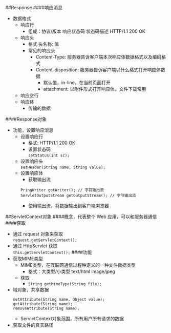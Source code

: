 ##Response
####响应消息
* 数据格式
    - 响应行
        - 组成：协议/版本 响应状态码 状态码描述 HTTP/1.1 200 OK
    - 响应头
        - 格式 头名称: 值
        - 常见的响应头
            - Content-Type: 服务器告诉客户端本次响应体数据格式以及编码格式
            - Content-disposition: 服务器告诉客户端以什么格式打开响应体数据
                - 默认值，in-line，在当前页面打开
                - attachment: 以附件形式打开响应体，文件下载常用
    - 响应空行
    - 响应体
        - 传输的数据

####Response对象
* 功能，设置响应消息
    - 设置响应行
        - 格式: HTTP/1.1 200 OK 
        - 设置状态码  
        `setStatus(int sc);`
    - 设置响应头  
        `setHeader(String name, String value);`
    - 设置响应体
        - 获取输出流
        ```
        PringWriter getWriter(); // 字符输出流
        ServletOutputStream getOutputStream(); // 字节输出流
        ```
        - 使用输出流，将数据输出到客户端浏览器
        
##ServletContext对象
####概念，代表整个 Web 应用，可以和服务器通信
####获取
* 通过 request 对象来获取  
`request.getServletContext();`
* 通过 HttpServlet 获取  
`this.getServletContext();`
####功能
* 获取MIME类型
    - MIME类型，在互联网通信过程种定义的一种文件数据类型
        - 格式：大类型/小类型 text/html image/jpeg
    - 获取  
        - `String getMimeType(String file);`
* 域对象，共享数据
    ```
    setAttribute(String name, Object value);
    getAttribute(String name);
    removeAttribute(String name);
    ```
    * ServletContext对象范围，所有用户所有请求的数据
* 获取文件的真实路径